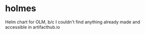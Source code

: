 # holmes
Helm chart for OLM, b/c I couldn't find anything already made and accessible in artifacthub.io
